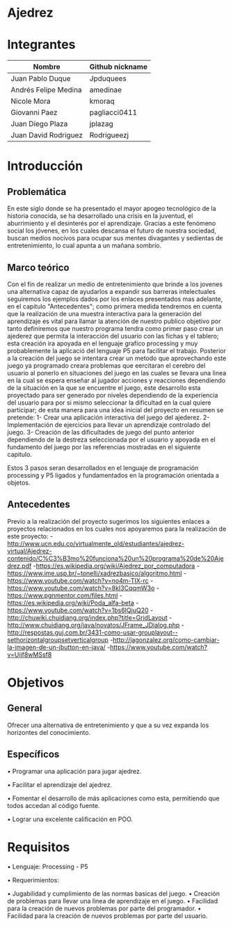 
# Ajedrez

# Integrantes


|     Nombre         | Github nickname |
|--------------------|-----------------|
|Juan Pablo Duque    |Jpduquees        |
|Andrés Felipe Medina|amedinae         |
|Nicole Mora         |kmoraq           |
|Giovanni Paez       |pagliacci0411    |
|Juan Diego Plaza    |jplazag          |
|Juan David Rodriguez|Rodrigueezj      |


# Introducción

## Problemática

En este siglo donde se ha presentado el mayor apogeo tecnológico de la historia conocida, se ha desarrollado una crisis en la juventud, el aburrimiento y el desinterés por el aprendizaje. Gracias a este fenómeno social los jóvenes, en los cuales descansa el futuro de nuestra sociedad, buscan medios nocivos para ocupar sus mentes divagantes y sedientas de entretenimiento, lo cual apunta a un mañana sombrío.


## Marco teórico

Con el fin de realizar un medio de entretenimiento que brinde a los jovenes una alternativa capaz de ayudarlos a expandir sus barreras intelectuales seguiremos los ejemplos dados por los enlaces presentados mas adelante, en el capitulo "Antecedentes"; como primera medida tendremos en cuenta que la realización de una muestra interactiva para la generación del aprendizaje es vital para llamar la atención de nuestro publico objetivo por tanto definiremos que nuestro programa tendra como primer paso crear un ajederez que permita la interacción del usuario con las fichas y el tablero; esta creación ira apoyada en el lenguaje grafico processing y muy probablemente la aplicació del lenguaje P5 para facilitar el trabajo.
Posterior a la creación del juego se intentara crear un metodo que aprovechando este juego ya programado creara problemas que eercitaran el cerebro del usuario al ponerlo en situaciones del juego en las cuales se llevara una linea en la cual se espera enseñar al jugador acciones y reacciones dependiendo de la situación en la que se encuentre el juego, este desarrollo esta proyectado para ser generado por niveles dependiendo de la experiencia del usuario para por si mismo seleccionar la dificultad en la cual quiere participar; de esta manera para una idea inicial del proyecto en resumen se pretende:
1- Crear una aplicación interactiva del juego del ajederez.
2- Implementación de ejercicios para llevar un aprendizaje controlado del juego.
3- Creación de las dificultades de juego del punto anterior dependiendo de la destreza seleccionada por el usuario y apoyada en el fundamento del juego por las referencias mostradas en el siguiente capitulo.

Estos 3 pasos seran desarrollados en el lenguaje de programación processing y P5 ligados y fundamentados en la programación orientada a objetos.

## Antecedentes

Previo a la realización del proyecto sugerimos los siguientes enlaces a proyectos relacionados en los cuales nos apoyaremos para la realización de este proyecto:
-http://www.ucn.edu.co/virtualmente_old/estudiantes/ajedrez-virtual/Ajedrez-contenido/C%C3%B3mo%20funciona%20un%20programa%20de%20Ajedrez.pdf
-https://es.wikipedia.org/wiki/Ajedrez_por_computadora
-https://www.ime.usp.br/~tonelli/xadrezbasico/algoritmo.html
-https://www.youtube.com/watch?v=no4m-TIX-rc
-https://www.youtube.com/watch?v=8kI3CqqmW3o
-https://www.pgnmentor.com/files.html
-https://es.wikipedia.org/wiki/Poda_alfa-beta
-https://www.youtube.com/watch?v=1bs6IQjuQ20
-http://chuwiki.chuidiang.org/index.php?title=GridLayout
-http://www.chuidiang.org/java/novatos/JFrame_JDialog.php
-http://respostas.guj.com.br/3431-como-usar-grouplayout--sethorizontalgroupsetverticalgroup
-http://jagonzalez.org/como-cambiar-la-imagen-de-un-jbutton-en-java/
-https://www.youtube.com/watch?v=Uijf8wMSsf8

# Objetivos

## General

Ofrecer una alternativa de entretenimiento y que a su vez expanda los horizontes del conocimiento.

## Específicos

 • Programar una aplicación para jugar ajedrez.

 • Facilitar el aprendizaje del ajedrez.

 • Fomentar el desarrollo de más aplicaciones como esta, permitiendo que todos accedan al código fuente.

 • Lograr una excelente calificación en POO.


# Requisitos


 • Lenguaje: Processing - P5
 
 • Requerimientos:

   • Jugabilidad y cumplimiento de las normas basicas del juego.
   • Creación de problemas para llevar una linea de aprendizaje en el juego.
   • Facilidad para la creación de nuevos problemas por parte del programador.
   • Facilidad para la creación de nuevos problemas por parte del usuario.

